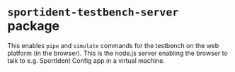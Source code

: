 # `sportident-testbench-server` package

This enables `pipe` and `simulate` commands for the testbench on the web platform (in the browser).
This is the node.js server enabling the browser to talk to e.g. SportIdent Config app in a virtual machine.

